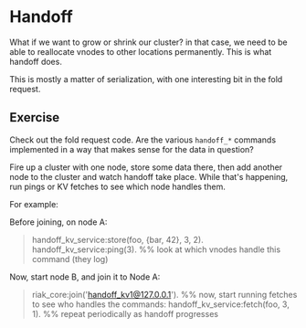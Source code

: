 # Handoff
What if we want to grow or shrink our cluster? in that case, we need to be able
to reallocate vnodes to other locations permanently. This is what handoff does.

This is mostly a matter of serialization, with one interesting bit in the fold
request.

## Exercise
Check out the fold request code. Are the various `handoff_*` commands
implemented in a way that makes sense for the data in question?

Fire up a cluster with one node, store some data there, then add another node
to the cluster and watch handoff take place. While that's happening, run pings
or KV fetches to see which node handles them.

For example:

Before joining, on node A:

  > handoff_kv_service:store(foo, {bar, 42}, 3, 2).
  > handoff_kv_service:ping(3).
  %% look at which vnodes handle this command (they log)
  
Now, start node B, and join it to Node A:

  > riak_core:join('handoff_kv1@127.0.0.1').
  %% now, start running fetches to see who handles the commands:
  > handoff_kv_service:fetch(foo, 3, 1). %% repeat periodically as handoff progresses

